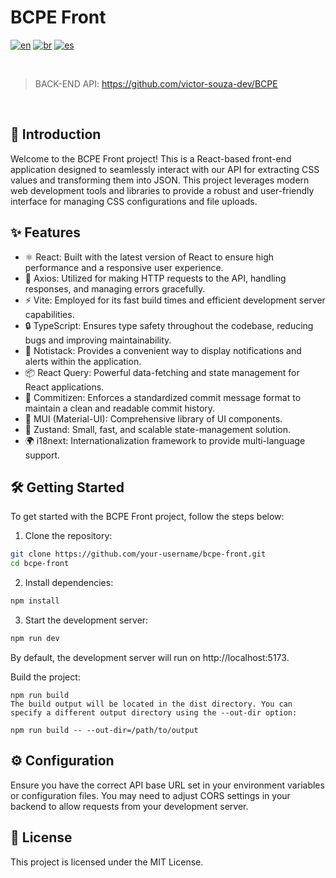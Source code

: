 # BCPE Front

[![en](https://img.shields.io/badge/lang-en-red.svg)](https://github.com/victor-souza-dev/BCPE_Front/blob/main/README.md)
[![br](https://img.shields.io/badge/lang-br-green.svg)](https://github.com/victor-souza-dev/BCPE_Front/blob/main/README-br.md)
[![es](https://img.shields.io/badge/lang-es-orange.svg)](https://github.com/victor-souza-dev/BCPE_Front/blob/main/README-es.md)
  
<br />

> BACK-END API: https://github.com/victor-souza-dev/BCPE

<br />

## 🚀 Introduction
Welcome to the BCPE Front project! This is a React-based front-end application designed to seamlessly interact with our API for extracting CSS values and transforming them into JSON. This project leverages modern web development tools and libraries to provide a robust and user-friendly interface for managing CSS configurations and file uploads.

## ✨ Features
- ⚛️ React: Built with the latest version of React to ensure high performance and a responsive user experience.
- 📡 Axios: Utilized for making HTTP requests to the API, handling responses, and managing errors gracefully.
- ⚡ Vite: Employed for its fast build times and efficient development server capabilities.
- 🔒 TypeScript: Ensures type safety throughout the codebase, reducing bugs and improving maintainability.
- 🔔 Notistack: Provides a convenient way to display notifications and alerts within the application.
- 📦 React Query: Powerful data-fetching and state management for React applications.
- 📝 Commitizen: Enforces a standardized commit message format to maintain a clean and readable commit history.
- 🎨 MUI (Material-UI): Comprehensive library of UI components.
- 💾 Zustand: Small, fast, and scalable state-management solution.
- 🌍 i18next: Internationalization framework to provide multi-language support.

## 🛠️ Getting Started
To get started with the BCPE Front project, follow the steps below:

1. Clone the repository:

```bash
git clone https://github.com/your-username/bcpe-front.git
cd bcpe-front
```
2. Install dependencies:
```bash
npm install
```
3. Start the development server:
```bash
npm run dev
```
By default, the development server will run on http://localhost:5173.

Build the project:

```
npm run build
The build output will be located in the dist directory. You can specify a different output directory using the --out-dir option:
```

```
npm run build -- --out-dir=/path/to/output
```

## ⚙️ Configuration
Ensure you have the correct API base URL set in your environment variables or configuration files. You may need to adjust CORS settings in your backend to allow requests from your development server.

## 📜 License
This project is licensed under the MIT License.
